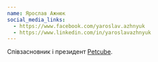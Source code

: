 ```yaml
---
name: Ярослав Ажнюк
social_media_links:
  - https://www.facebook.com/yaroslav.azhnyuk
  - https://www.linkedin.com/in/yaroslavazhnyuk
---
```


Співзасновник і президент [Petcube][1].

[1]: https://petcube.com
